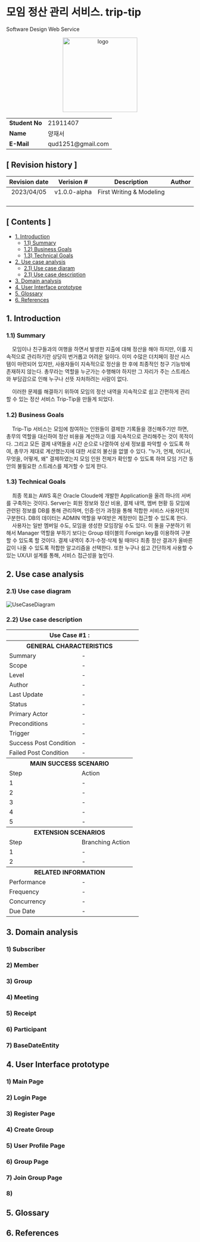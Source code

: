 # 모임 정산 관리 서비스. trip-tip
Software Design Web Service

<div align="center">
  <image src="./src/main/resources/static/img/trip_tip_logo.png" alt="logo" widt="200" height="200"/>
</div>

<table style="border: 1px;" align="center">
  <tr>
    <td> <b>Student No</b> </td>
    <td> 21911407 </td>
  </tr>
  <tr>
    <td> <b>Name</b> </td>
    <td> 양재서 </td>
  </tr>
  <tr>
    <td> <b>E-Mail</b> </td>
    <td> qud1251@gmail.com </td>
  </tr>
</table>

## [ Revision history ]

|Revision date|Verision #|Description|Author|
|:---:|:---:|:---:|:---:|
|2023/04/05|v1.0.0-alpha|First Writing & Modeling||
| | | | |
| | | | |
| | | | |
| | | | |

## [ Contents ]

- [1. Introduction](#1-introduction)
  + [1.1) Summary](#11--summary)
  + [1.2) Business Goals](#12--business-goals)
  + [1.3) Technical Goals](#1-3--technical-goals)
- [2. Use case analysis](#2-use-case-analysis)
  + [2.1) Use case diaram](#21--use-case-diagram)
  + [2.1) Use case description](#22--use-case-description) 
- [3. Domain analysis](#3-domain-analysis)
- [4. User Interface prototype](#4-user-interface-prototype)
- [5. Glossary](#5-glossary)
- [6. References](#6-references)
  
## 1. Introduction
### 1.1) Summary  

&nbsp;&nbsp;&nbsp;
모임이나 친구들과의 여행을 하면서 발생한 지출에 대해 정산을 해야 하지만, 이를 지속적으로 관리하기란 상당히 번거롭고 어려운 일이다.
이미 수많은 더치페이 정산 시스템이 마련되어 있지만, 사용자들이 지속적으로 정산을 한 후에 최종적인 청구 기능밖에 존재하지 않는다.
총무라는 역할을 누군가는 수행해야 하지만 그 자리가 주는 스트레스와 부담감으로 인해 누구나 선뜻 자처하려는 사람이 없다.  
  
&nbsp;&nbsp;&nbsp;
이러한 문제를 해결하기 위하여 모임의 정산 내역을 지속적으로 쉽고 간편하게 관리할 수 있는 정산 서비스 Trip-Tip을 만들게 되었다.
  
### 1.2) Business Goals  

&nbsp;&nbsp;&nbsp;
Trip-Tip 서비스는 모임에 참여하는 인원들이 결제한 기록들을 갱신해주기만 하면, 총무의 역할을 대신하여 정산 비용을 계산하고 이를 지속적으로 관리해주는 것이 목적이다. 그리고 모든 결제 내역들을 시간 순으로 나열하여 상세 정보를 파악할 수 있도록 하여, 총무가 제대로 계산했는지에 대한 서로의 불신을 없앨 수 있다. "누가, 언제, 어디서, 무엇을, 어떻게, 왜" 결제하였는지 모임 인원 전체가 확인할 수 있도록 하여 모임 기간 동안의 불필요한 스트레스를 제거할 수 있게 한다.
  
### 1.3) Technical Goals  

&nbsp;&nbsp;&nbsp;
최종 목표는 AWS 혹은 Oracle Cloude에 개발한 Application을 올려 하나의 서버를 구축하는 것이다. Server는 회원 정보와 정산 비용, 결제 내역, 멤버 현황 등 모임에 관련된 정보를 DB를 통해 관리하며, 인증·인가 과정을 통해 적합한 서비스 사용자인지 구분한다. DB의 데이터는 ADMIN 역할을 부여받은 계정만이 접근할 수 있도록 한다.  
&nbsp;&nbsp;&nbsp;
사용자는 일반 멤버일 수도, 모임을 생성한 모임장일 수도 있다. 이 둘을 구분하기 위해서 Manager 역할을 부하기 보다는 Group 테이블의 Foreign key를 이용하여 구분할 수 있도록 할 것이다. 결제 내역이 추가·수정·삭제 될 때마다 최종 정산 결과가 올바른 값이 나올 수 있도록 적합한 알고리즘을 선택한다. 또한 누구나 쉽고 간단하게 사용할 수 있는 UX/UI 설계를 통해, 서비스 접근성을 높인다.

## 2. Use case analysis

### 2.1) Use case diagram
  
![UseCaseDiagram](https://user-images.githubusercontent.com/96044622/231446271-4ee20ea8-a3c4-4160-8fca-8e53662efe64.png)

### 2.2) Use case description

<!-- 1. -->
<table style="border: 2px;" width="800">
  <tr><th colspan="2"> Use Case #1 :  </th></tr>
  <!-- GENERAL CHARACTERISTICS -->
  <tr><th colspan="2">GENERAL CHARACTERISTICS<th></tr>
  <tr>
    <td>Summary</td>
    <td>
    -
    </td>
  </tr>
  <tr>
    <td>Scope</td>
    <td>
    -
    </td>
  </tr>
  <tr>
    <td>Level</td>
    <td>
    -
    </td>
  </tr>
  <tr>
    <td>Author</td>
    <td>
    -
    </td>
  </tr>
  <tr>
    <td>Last Update</td>
    <td>
    -
    </td>
  </tr>
  <tr>
    <td>Status</td>
    <td>
    -
    </td>
  </tr>
  <tr>
    <td>Primary Actor</td>
    <td>
    -
    </td>
  </tr>
  <tr>
    <td>Preconditions</td>
    <td>
    -
    </td>
  </tr>
  <tr>
    <td>Trigger</td>
    <td>
    -
    </td>
  </tr>
  <tr>
    <td>Success Post Condition</td>
    <td>
    -
    </td>
  </tr>
  <tr>
    <td>Failed Post Condition</td>
    <td>
    -
    </td>
  </tr>
  
  <!-- MAIN SUCCESS SCENARIO -->
  <tr><th colspan="2">MAIN SUCCESS SCENARIO</th></tr>
  <tr>
    <td>Step</td>
    <td>Action</td>
  </tr>
  <tr>
    <td>1</td>
    <td>
    -
    </td>
  </tr>
  <tr>
    <td>2</td>
    <td>
    -
    </td>
  </tr>
  <tr>
    <td>3</td>
    <td>
    -
    </td>
  </tr>
  <tr>
    <td>4</td>
    <td>
    -
    </td>
  </tr>
  <tr>
    <td>5</td>
    <td>
    -
    </td>
  </tr>
  
  <!-- EXTENSION SCENARIOS -->
  <tr><th colspan="2">EXTENSION SCENARIOS</th></tr>
  <tr>
    <td>Step</td>
    <td>Branching Action</td>
  </tr>
  <tr>
    <td>1</td>
    <td>
    -
    </td>
  </tr>
  <tr>
    <td>2</td>
    <td>
    -
    </td>
  </tr>
  
  <!-- RELATED INFORMATION -->
  <tr><th colspan="2">RELATED INFORMATION</th></tr>
  <tr>
    <td>Performance</td>
    <td>
    -
    </td>
  </tr>
  <tr>
    <td>Frequency</td>
    <td>
    -
    </td>
  </tr>
  <tr>
    <td>Concurrency</td>
    <td>
    -
    </td>
  </tr>
  <tr>
    <td>Due Date</td>
    <td>
    -
    </td>
  </tr>
</table>

## 3. Domain analysis

### 1) Subscriber

### 2) Member

### 3) Group

### 4) Meeting

### 5) Receipt

### 6) Participant

### 7) BaseDateEntity


## 4. User Interface prototype

### 1) Main Page

### 2) Login Page

### 3) Register Page

### 4) Create Group

### 5) User Profile Page

### 6) Group Page

### 7) Join Group Page

### 8) 


## 5. Glossary



## 6. References


